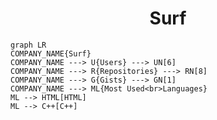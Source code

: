 <h1 align="center">Surf</h1>

```mermaid
graph LR
COMPANY_NAME{Surf}
COMPANY_NAME ---> U{Users} ---> UN[6]
COMPANY_NAME ---> R{Repositories} ---> RN[8]
COMPANY_NAME ---> G{Gists} ---> GN[1]
COMPANY_NAME ---> ML{Most Used<br>Languages}
ML --> HTML[HTML]
ML --> C++[C++]
```
